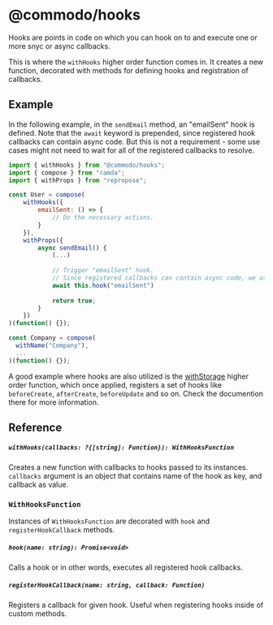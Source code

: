 # @commodo/hooks
Hooks are points in code on which you can hook on to and execute one or more snyc or async callbacks. 

This is where the `withHooks` higher order function comes in. It creates a new function, decorated with methods for defining hooks and registration of callbacks.

## Example
In the following example, in the `sendEmail` method, an "emailSent" hook is defined. Note that the `await` keyword is prepended, since registered hook callbacks can contain async code. But this is not a requirement -  some use cases might not need to wait for all of the registered callbacks to resolve.

```js
import { withHooks } from "@commodo/hooks";
import { compose } from "ramda";
import { withProps } from "repropose";

const User = compose(
    withHooks({
        emailSent: () => {
            // Do the necessary actions.
        }
    }),
    withProps({
        async sendEmail() {
            (...)
            
            // Trigger "emailSent" hook.
            // Since registered callbacks can contain async code, we use await keyword.
            await this.hook("emailSent")
            
            return true;
        }
    })
)(function() {});

const Company = compose(
  withName("Company"),
  ...
)(function() {});
```

A good example where hooks are also utilized is the [withStorage](../fields-storage) higher order function, which once applied, registers a set of hooks like `beforeCreate`, `afterCreate`, `beforeUpdate` and so on. Check the documention there for more information.


## Reference

##### `withHooks(callbacks: ?{[string]: Function}): WithHooksFunction`
Creates a new function with callbacks to hooks passed to its instances. 
`callbacks` argument is an object that contains name of the hook as key, and callback as value.

### `WithHooksFunction`

Instances of `WithHooksFunction` are decorated with `hook` and `registerHookCallback` methods.

##### `hook(name: string): Promise<void>`
Calls a hook or in other words, executes all registered hook callbacks.

##### `registerHookCallback(name: string, callback: Function)`
Registers a callback for given hook. Useful when registering hooks inside of custom methods.
